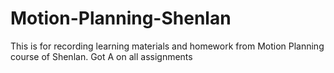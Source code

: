# Motion-Planning-Shenlan
This is for recording learning materials and homework from Motion Planning course of Shenlan. Got A on all assignments

